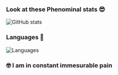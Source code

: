 ### Look at these Phenominal stats 😎
![GitHub stats](https://github-readme-stats.vercel.app/api?username=poggur&show_icons=true&theme=dracula)

### Languages 📸
![Languages](https://github-readme-stats.vercel.app/api/top-langs/?username=poggur&theme=dracula)

### :nerd_face: I am in constant immesurable pain
